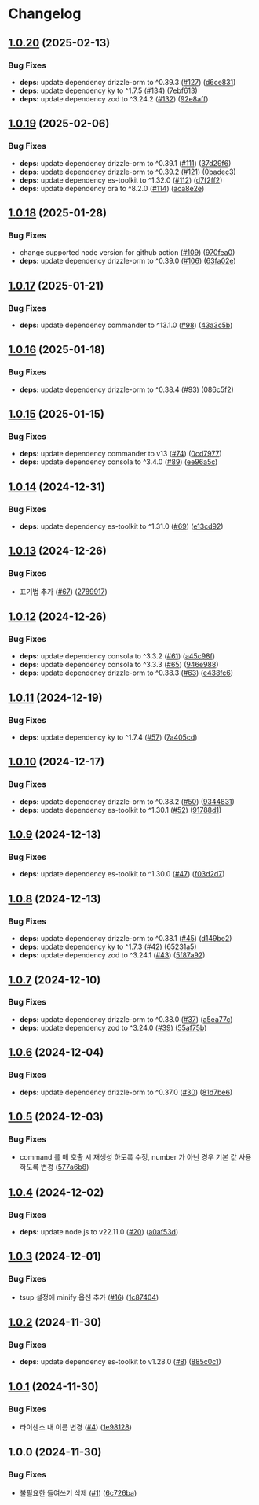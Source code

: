 # Changelog

## [1.0.20](https://github.com/kim-yeonjoong/pulse/compare/v1.0.19...v1.0.20) (2025-02-13)


### Bug Fixes

* **deps:** update dependency drizzle-orm to ^0.39.3 ([#127](https://github.com/kim-yeonjoong/pulse/issues/127)) ([d6ce831](https://github.com/kim-yeonjoong/pulse/commit/d6ce8318b307be30ef1dc0493dea9cfe887c3a08))
* **deps:** update dependency ky to ^1.7.5 ([#134](https://github.com/kim-yeonjoong/pulse/issues/134)) ([7ebf613](https://github.com/kim-yeonjoong/pulse/commit/7ebf613a9f21ffb4dc6eed481d67f10a41f1fba8))
* **deps:** update dependency zod to ^3.24.2 ([#132](https://github.com/kim-yeonjoong/pulse/issues/132)) ([92e8aff](https://github.com/kim-yeonjoong/pulse/commit/92e8aff9b5ec8945fc15e653968d5c68d3255000))

## [1.0.19](https://github.com/kim-yeonjoong/pulse/compare/v1.0.18...v1.0.19) (2025-02-06)


### Bug Fixes

* **deps:** update dependency drizzle-orm to ^0.39.1 ([#111](https://github.com/kim-yeonjoong/pulse/issues/111)) ([37d29f6](https://github.com/kim-yeonjoong/pulse/commit/37d29f69acb5ce78a4faaf19b4ca6c3b61e88c07))
* **deps:** update dependency drizzle-orm to ^0.39.2 ([#121](https://github.com/kim-yeonjoong/pulse/issues/121)) ([0badec3](https://github.com/kim-yeonjoong/pulse/commit/0badec3bf57ff350a10e64ff652fbcc75d1dedd0))
* **deps:** update dependency es-toolkit to ^1.32.0 ([#112](https://github.com/kim-yeonjoong/pulse/issues/112)) ([d7f2ff2](https://github.com/kim-yeonjoong/pulse/commit/d7f2ff2e6d67b22a694c7af8f9797374c0a84689))
* **deps:** update dependency ora to ^8.2.0 ([#114](https://github.com/kim-yeonjoong/pulse/issues/114)) ([aca8e2e](https://github.com/kim-yeonjoong/pulse/commit/aca8e2e969ff6b1a35d311a7ebf5a1798d59d6e6))

## [1.0.18](https://github.com/kim-yeonjoong/pulse/compare/v1.0.17...v1.0.18) (2025-01-28)


### Bug Fixes

* change supported node version for github action ([#109](https://github.com/kim-yeonjoong/pulse/issues/109)) ([970fea0](https://github.com/kim-yeonjoong/pulse/commit/970fea0f4a7e11c317e35191ff1fa3414bf130d2))
* **deps:** update dependency drizzle-orm to ^0.39.0 ([#106](https://github.com/kim-yeonjoong/pulse/issues/106)) ([63fa02e](https://github.com/kim-yeonjoong/pulse/commit/63fa02ef1cce5d35048cb74103d5922fd979e199))

## [1.0.17](https://github.com/kim-yeonjoong/pulse/compare/v1.0.16...v1.0.17) (2025-01-21)


### Bug Fixes

* **deps:** update dependency commander to ^13.1.0 ([#98](https://github.com/kim-yeonjoong/pulse/issues/98)) ([43a3c5b](https://github.com/kim-yeonjoong/pulse/commit/43a3c5bb1e8a9a33fdb1fc36d514a02accc70d6d))

## [1.0.16](https://github.com/kim-yeonjoong/pulse/compare/v1.0.15...v1.0.16) (2025-01-18)


### Bug Fixes

* **deps:** update dependency drizzle-orm to ^0.38.4 ([#93](https://github.com/kim-yeonjoong/pulse/issues/93)) ([086c5f2](https://github.com/kim-yeonjoong/pulse/commit/086c5f2180cf238ac54eadf50d4bad82a05d7eb8))

## [1.0.15](https://github.com/kim-yeonjoong/pulse/compare/v1.0.14...v1.0.15) (2025-01-15)


### Bug Fixes

* **deps:** update dependency commander to v13 ([#74](https://github.com/kim-yeonjoong/pulse/issues/74)) ([0cd7977](https://github.com/kim-yeonjoong/pulse/commit/0cd79774d495c02b2c1d9293a96a0c8cf2015704))
* **deps:** update dependency consola to ^3.4.0 ([#89](https://github.com/kim-yeonjoong/pulse/issues/89)) ([ee96a5c](https://github.com/kim-yeonjoong/pulse/commit/ee96a5cac87bb90b150a7cca299e68c0bde3a7a5))

## [1.0.14](https://github.com/kim-yeonjoong/pulse/compare/v1.0.13...v1.0.14) (2024-12-31)


### Bug Fixes

* **deps:** update dependency es-toolkit to ^1.31.0 ([#69](https://github.com/kim-yeonjoong/pulse/issues/69)) ([e13cd92](https://github.com/kim-yeonjoong/pulse/commit/e13cd9270cd9cb0b8d263942e535513fc1c9968d))

## [1.0.13](https://github.com/kim-yeonjoong/pulse/compare/v1.0.12...v1.0.13) (2024-12-26)


### Bug Fixes

* 표기법 추가 ([#67](https://github.com/kim-yeonjoong/pulse/issues/67)) ([2789917](https://github.com/kim-yeonjoong/pulse/commit/27899170b0de8a12f159f5374d4d274854001896))

## [1.0.12](https://github.com/kim-yeonjoong/pulse/compare/v1.0.11...v1.0.12) (2024-12-26)


### Bug Fixes

* **deps:** update dependency consola to ^3.3.2 ([#61](https://github.com/kim-yeonjoong/pulse/issues/61)) ([a45c98f](https://github.com/kim-yeonjoong/pulse/commit/a45c98fbbd6077343d339737b9069877af537006))
* **deps:** update dependency consola to ^3.3.3 ([#65](https://github.com/kim-yeonjoong/pulse/issues/65)) ([946e988](https://github.com/kim-yeonjoong/pulse/commit/946e98883375406bd67d7e01ace9ab18e225ec31))
* **deps:** update dependency drizzle-orm to ^0.38.3 ([#63](https://github.com/kim-yeonjoong/pulse/issues/63)) ([e438fc6](https://github.com/kim-yeonjoong/pulse/commit/e438fc6c2a14e7b2ac99ae1216487931ad7d39bd))

## [1.0.11](https://github.com/kim-yeonjoong/pulse/compare/v1.0.10...v1.0.11) (2024-12-19)


### Bug Fixes

* **deps:** update dependency ky to ^1.7.4 ([#57](https://github.com/kim-yeonjoong/pulse/issues/57)) ([7a405cd](https://github.com/kim-yeonjoong/pulse/commit/7a405cdfc0071c73c8d40f2706eb728d4802bf19))

## [1.0.10](https://github.com/kim-yeonjoong/pulse/compare/v1.0.9...v1.0.10) (2024-12-17)


### Bug Fixes

* **deps:** update dependency drizzle-orm to ^0.38.2 ([#50](https://github.com/kim-yeonjoong/pulse/issues/50)) ([9344831](https://github.com/kim-yeonjoong/pulse/commit/93448318357e1e7ab8c845e74575c1ccb9fd0574))
* **deps:** update dependency es-toolkit to ^1.30.1 ([#52](https://github.com/kim-yeonjoong/pulse/issues/52)) ([91788d1](https://github.com/kim-yeonjoong/pulse/commit/91788d1e6d14b33eda0b8990d41855b03446773f))

## [1.0.9](https://github.com/kim-yeonjoong/pulse/compare/v1.0.8...v1.0.9) (2024-12-13)


### Bug Fixes

* **deps:** update dependency es-toolkit to ^1.30.0 ([#47](https://github.com/kim-yeonjoong/pulse/issues/47)) ([f03d2d7](https://github.com/kim-yeonjoong/pulse/commit/f03d2d7b38f57c8d572572338094b4f13216598a))

## [1.0.8](https://github.com/kim-yeonjoong/pulse/compare/v1.0.7...v1.0.8) (2024-12-13)


### Bug Fixes

* **deps:** update dependency drizzle-orm to ^0.38.1 ([#45](https://github.com/kim-yeonjoong/pulse/issues/45)) ([d149be2](https://github.com/kim-yeonjoong/pulse/commit/d149be27f34972b674292b36b678467b106d5f8d))
* **deps:** update dependency ky to ^1.7.3 ([#42](https://github.com/kim-yeonjoong/pulse/issues/42)) ([65231a5](https://github.com/kim-yeonjoong/pulse/commit/65231a50987728f18b98cdb20d42549989eb0e4e))
* **deps:** update dependency zod to ^3.24.1 ([#43](https://github.com/kim-yeonjoong/pulse/issues/43)) ([5f87a92](https://github.com/kim-yeonjoong/pulse/commit/5f87a92a53caa88d69291c93af4cd0b4cbb31876))

## [1.0.7](https://github.com/kim-yeonjoong/pulse/compare/v1.0.6...v1.0.7) (2024-12-10)


### Bug Fixes

* **deps:** update dependency drizzle-orm to ^0.38.0 ([#37](https://github.com/kim-yeonjoong/pulse/issues/37)) ([a5ea77c](https://github.com/kim-yeonjoong/pulse/commit/a5ea77cdfd0ff9d7bc1bfac7151facbc50630326))
* **deps:** update dependency zod to ^3.24.0 ([#39](https://github.com/kim-yeonjoong/pulse/issues/39)) ([55af75b](https://github.com/kim-yeonjoong/pulse/commit/55af75b3dc2c1f1b0d34760e6277849c7c235a45))

## [1.0.6](https://github.com/kim-yeonjoong/pulse/compare/v1.0.5...v1.0.6) (2024-12-04)


### Bug Fixes

* **deps:** update dependency drizzle-orm to ^0.37.0 ([#30](https://github.com/kim-yeonjoong/pulse/issues/30)) ([81d7be6](https://github.com/kim-yeonjoong/pulse/commit/81d7be64c0e5dc92e168d1bbabc6023e8534696b))

## [1.0.5](https://github.com/kim-yeonjoong/pulse/compare/v1.0.4...v1.0.5) (2024-12-03)


### Bug Fixes

* command 를 매 호출 시 재생성 하도록 수정, number 가 아닌 경우 기본 값 사용하도록 변경 ([577a6b8](https://github.com/kim-yeonjoong/pulse/commit/577a6b850bcc18f2911784cf81189d15f770851b))

## [1.0.4](https://github.com/kim-yeonjoong/pulse/compare/v1.0.3...v1.0.4) (2024-12-02)


### Bug Fixes

* **deps:** update node.js to v22.11.0 ([#20](https://github.com/kim-yeonjoong/pulse/issues/20)) ([a0af53d](https://github.com/kim-yeonjoong/pulse/commit/a0af53dbe03cc8fba34dac9e6212e73714fbb0cf))

## [1.0.3](https://github.com/kim-yeonjoong/pulse/compare/v1.0.2...v1.0.3) (2024-12-01)


### Bug Fixes

* tsup 설정에 minify 옵션 추가 ([#16](https://github.com/kim-yeonjoong/pulse/issues/16)) ([1c87404](https://github.com/kim-yeonjoong/pulse/commit/1c8740408c1dafd0ab82374ed3792d85daa21ff8))

## [1.0.2](https://github.com/kim-yeonjoong/pulse/compare/v1.0.1...v1.0.2) (2024-11-30)


### Bug Fixes

* **deps:** update dependency es-toolkit to v1.28.0 ([#8](https://github.com/kim-yeonjoong/pulse/issues/8)) ([885c0c1](https://github.com/kim-yeonjoong/pulse/commit/885c0c1b0828a4ad7764debf2938b84011cee8ff))

## [1.0.1](https://github.com/kim-yeonjoong/pulse/compare/v1.0.0...v1.0.1) (2024-11-30)


### Bug Fixes

* 라이센스 내 이름 변경 ([#4](https://github.com/kim-yeonjoong/pulse/issues/4)) ([1e98128](https://github.com/kim-yeonjoong/pulse/commit/1e9812893aa9eaec7533fb419f27a38e35739726))

## 1.0.0 (2024-11-30)


### Bug Fixes

* 불필요한 들여쓰기 삭제 ([#1](https://github.com/kim-yeonjoong/pulse/issues/1)) ([6c726ba](https://github.com/kim-yeonjoong/pulse/commit/6c726bab548f53ca68475d5ae186ae79945eff6d))
